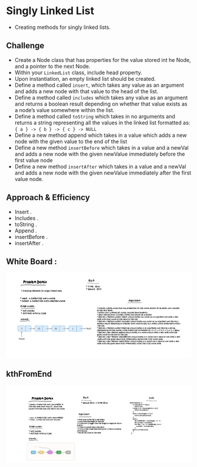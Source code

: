 # Singly Linked List
* Creating methods for singly linked lists.

## Challenge
* Create a Node class that has properties for the value stored int he Node, and a pointer to the next Node.
* Within your `LinkedList` class, include head property.
* Upon instantiation, an empty linked list should be created.
* Define a method called `insert`, which takes any value as an argument and adds a new node with that value to the head of the list.
* Define a method called `includes` which takes any value as an argument and returns a boolean result depending on whether that value exists as a node’s value somewhere within the list.
* Define a method called `toString` which takes in no arguments and returns a string representing all the values in the linked list formatted as: `{ a } -> { b } -> { c } -> NULL`
* Define a new method append which takes in a value which adds a new node with the given value to the end of the list
* Define a new method `insertBefore` which takes in a value and a newVal and adds a new node with the given newValue immediately before the first value node
* Define a new method `insertAfter` which takes in a value and a newVal and adds a new node with the given newValue immediately after the first value node.

## Approach & Efficiency
* Insert .
* Includes .
* toString .
* Append .
* insertBefore .
* insertAfter .




## White Board :
 
![image](./Whiteboard-5_17_2021,5_07_10PM.png)

## kthFromEnd 
![image](./Whiteboard-5_27_2021,9_57_07AM.png)